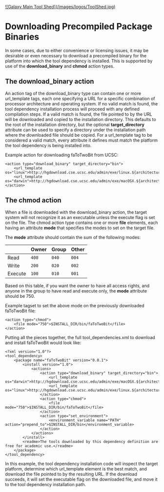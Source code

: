 <div class='center'> <a href='http://toolshed.g2.bx.psu.edu'>![Galaxy Main Tool Shed](/images/logos/ToolShed.jpg)</a> </div>

# Downloading Precompiled Package Binaries

In some cases, due to either convenience or licensing issues, it may be desirable or even necessary to download a precompiled binary for the platform into which the tool dependency is installed. This is supported by use of the **download_binary** and **chmod** action types.

## The download_binary action

An action tag of the download_binary type can contain one or more url_template tags, each one specifying a URL for a specific combination of processor architecture and operating system. If no valid match is found, the tool dependency installation process will proceed with any defined compilation steps. If a valid match is found, the file pointed to by the URL will be downloaded and copied to the installation directory. This defaults to the root of the installation directory, but the optional **target_directory** attribute can be used to specify a directory under the installation path where the downloaded file should be copied. For a url_template tag to be considered a valid match, every attribute it defines must match the platform the tool dependency is being installed into.

Example action for downloading faToTwoBit from UCSC:

    <action type="download_binary" target_directory="bin">
        <url_template os="linux">http://hgdownload.cse.ucsc.edu/admin/exe/linux.${architecture}/faToTwoBit</url_template>
        <url_template os="darwin">http://hgdownload.cse.ucsc.edu/admin/exe/macOSX.${architecture}/faToTwoBit</url_template>
    </action>

## The chmod action

When a file is downloaded with the download_binary action, the target system will not recognize it as an executable unless the execute flag is set on the file. The chmod action type contains one or more **file** elements, each having an attribute **mode** that specifies the modes to set on the target file.

The **mode** attribute should contain the sum of the following modes:

||Owner|Group|Other|
|---|---|---|---|
|Read|```400```|```040```|```004```|
|Write|```200```|```020```|```002```|
|Execute|```100```|```010```|```001```|

Based on this table, if you want the owner to have all access rights, and anyone in the group to have read and execute only, the **mode** attribute should be 750.

Example tagset to set the above mode on the previously downloaded faToTwoBit file:

    <action type="chmod">
        <file mode="750">$INSTALL_DIR/bin/faToTwoBit</file>
    </action>


Putting all the pieces together, the full tool_dependencies.xml to download and install faToTwoBit would look like:

    <?xml version="1.0"?>
    <tool_dependency>
        <package name="faToTwoBit" version="0.0.1">
            <install version="1.0">
                <actions>
                    <action type="download_binary" target_directory="bin">
                        <url_template os="darwin">http://hgdownload.cse.ucsc.edu/admin/exe/macOSX.${architecture}/faToTwoBit</url_template>
                        <url_template os="linux">http://hgdownload.cse.ucsc.edu/admin/exe/linux.${architecture}/faToTwoBit</url_template>
                    </action>
                    <action type="chmod">
                        <file mode="750">$INSTALL_DIR/bin/faToTwoBit</file>
                    </action>
                    <action type="set_environment">
                        <environment_variable name="PATH" action="prepend_to">$INSTALL_DIR/bin</environment_variable>
                    </action>
                </actions>
            </install>
            <readme>The tools downloaded by this dependency definition are free for academic use.</readme>
        </package>
    </tool_dependency>

In this example, the tool dependency installation code will inspect the target platform, determine which url_template element is the best match, and download the file pointed to by the resulting URL. If the download succeeds, it will set the executable flag on the downloaded file, and move it to the tool dependency installation path.
